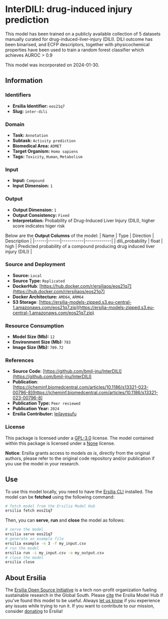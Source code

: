 # InterDILI: drug-induced injury prediction

This model has been trained on a publicly available collection of 5 datasets manually curated for drug-induced-liver-injury (DILI). DILI outcome has been binarised, and ECFP descriptors, together with physicochemical properties have been used to train a random forest classifier which achieves AUROC > 0.9

This model was incorporated on 2024-01-30.

## Information
### Identifiers
- **Ersilia Identifier:** `eos21q7`
- **Slug:** `inter-dili`

### Domain
- **Task:** `Annotation`
- **Subtask:** `Activity prediction`
- **Biomedical Area:** `ADMET`
- **Target Organism:** `Homo sapiens`
- **Tags:** `Toxicity`, `Human`, `Metabolism`

### Input
- **Input:** `Compound`
- **Input Dimension:** `1`

### Output
- **Output Dimension:** `1`
- **Output Consistency:** `Fixed`
- **Interpretation:** Probability of Drug-Induced Liver Injury (DILI), higher score indicates higer risk

Below are the **Output Columns** of the model:
| Name | Type | Direction | Description |
|------|------|-----------|-------------|
| dili_probability | float | high | Predicted probability of a compound producing drug induced liver injury (DILI) |


### Source and Deployment
- **Source:** `Local`
- **Source Type:** `Replicated`
- **DockerHub**: [https://hub.docker.com/r/ersiliaos/eos21q7](https://hub.docker.com/r/ersiliaos/eos21q7)
- **Docker Architecture:** `AMD64`, `ARM64`
- **S3 Storage**: [https://ersilia-models-zipped.s3.eu-central-1.amazonaws.com/eos21q7.zip](https://ersilia-models-zipped.s3.eu-central-1.amazonaws.com/eos21q7.zip)

### Resource Consumption
- **Model Size (Mb):** `12`
- **Environment Size (Mb):** `783`
- **Image Size (Mb):** `709.72`


### References
- **Source Code**: [https://github.com/bmil-jnu/InterDILI](https://github.com/bmil-jnu/InterDILI)
- **Publication**: [https://jcheminf.biomedcentral.com/articles/10.1186/s13321-023-00796-8](https://jcheminf.biomedcentral.com/articles/10.1186/s13321-023-00796-8)
- **Publication Type:** `Peer reviewed`
- **Publication Year:** `2024`
- **Ersilia Contributor:** [leilayesufu](https://github.com/leilayesufu)

### License
This package is licensed under a [GPL-3.0](https://github.com/ersilia-os/ersilia/blob/master/LICENSE) license. The model contained within this package is licensed under a [None](LICENSE) license.

**Notice**: Ersilia grants access to models _as is_, directly from the original authors, please refer to the original code repository and/or publication if you use the model in your research.


## Use
To use this model locally, you need to have the [Ersilia CLI](https://github.com/ersilia-os/ersilia) installed.
The model can be **fetched** using the following command:
```bash
# fetch model from the Ersilia Model Hub
ersilia fetch eos21q7
```
Then, you can **serve**, **run** and **close** the model as follows:
```bash
# serve the model
ersilia serve eos21q7
# generate an example file
ersilia example -n 3 -f my_input.csv
# run the model
ersilia run -i my_input.csv -o my_output.csv
# close the model
ersilia close
```

## About Ersilia
The [Ersilia Open Source Initiative](https://ersilia.io) is a tech non-profit organization fueling sustainable research in the Global South.
Please [cite](https://github.com/ersilia-os/ersilia/blob/master/CITATION.cff) the Ersilia Model Hub if you've found this model to be useful. Always [let us know](https://github.com/ersilia-os/ersilia/issues) if you experience any issues while trying to run it.
If you want to contribute to our mission, consider [donating](https://www.ersilia.io/donate) to Ersilia!
